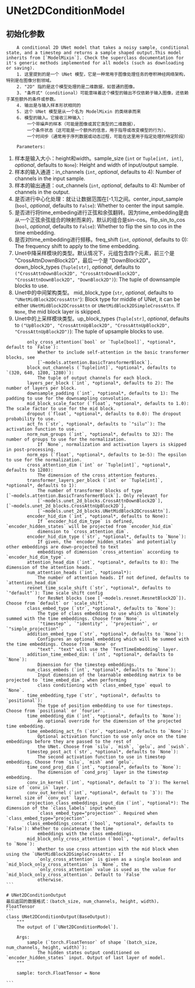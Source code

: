 # UNet2DConditionModel
## 初始化参数
```
    A conditional 2D UNet model that takes a noisy sample, conditional state, and a timestep and returns a sample shaped output.This model inherits from [`ModelMixin`]. Check the superclass documentation for it's generic methods implemented for all models (such as downloading or saving).
    1. 这里提到的是一个 UNet 模型，它是一种常用于图像处理任务的卷积神经网络架构，特别是在图像分割领域。
    2. "2D" 指的是这个模型处理的是二维数据，如普通的图像。
    3. "条件式"（conditional）可能意味着这个模型的输出不仅依赖于输入图像，还依赖于某些额外的条件或参数。
    4. 输出是与输入样本形状相同的
    5. 这个 UNet 模型是从一个名为 ModelMixin 的类继承而来
    6. 模型的输入。它接收三种输入：
        一个带噪声的样本（可能是图像或其它类型的二维数据），
        一个条件状态（这可能是一个额外的信息，用于指导或改变模型的行为），
        一个时间步（通常用于序列数据或动态过程，可能在这里用于指定处理的特定阶段）
```
```
    Parameters:
``` 
1. 样本是输入大小：height和width。sample_size (`int` or `Tuple[int, int]`, *optional*, defaults to `None`): Height and width of input/output sample.  
2. 样本的输入通道：in_channels (`int`, *optional*, defaults to 4): Number of channels in the input sample.  
3. 样本的输出通道：out_channels (`int`, *optional*, defaults to 4): Number of channels in the output.  
4. 是否进行中心化处理：就让让数据范围在[-1,1]之间。center_input_sample (`bool`, *optional*, defaults to `False`): Whether to center the input sample.  
5. 是否进行将time_embeding进行正弦和余弦翻转。因为time_embedding是由从一个正弦余弦组合的映射而来的，默认的组合是sin-cos。flip_sin_to_cos (`bool`, *optional*, defaults to `False`): Whether to flip the sin to cos in the time embedding.  
6. 是否对time_embedding进行频移。freq_shift (`int`, *optional*, defaults to 0): The frequency shift to apply to the time embedding.  
7. Unet中降采样模块的类型。默认情况下，元组包含四个元素，前三个是 "CrossAttnDownBlock2D"，最后一个是 "DownBlock2D"。down_block_types (`Tuple[str]`, *optional*, defaults to `("CrossAttnDownBlock2D", "CrossAttnDownBlock2D", "CrossAttnDownBlock2D", "DownBlock2D")`): The tuple of downsample blocks to use.
8. Unet中的中间架构类型。 mid_block_type (`str`, *optional*, defaults to `"UNetMidBlock2DCrossAttn"`):
            Block type for middle of UNet, it can be either `UNetMidBlock2DCrossAttn` or
            `UNetMidBlock2DSimpleCrossAttn`. If `None`, the mid block layer is skipped.  
9. Unet中的上采样模块类型。up_block_types (`Tuple[str]`, *optional*, defaults to `("UpBlock2D", "CrossAttnUpBlock2D", "CrossAttnUpBlock2D", "CrossAttnUpBlock2D")`): The tuple of upsample blocks to use.  
````          
        only_cross_attention(`bool` or `Tuple[bool]`, *optional*, default to `False`):
            Whether to include self-attention in the basic transformer blocks, see
            [`~models.attention.BasicTransformerBlock`].
        block_out_channels (`Tuple[int]`, *optional*, defaults to `(320, 640, 1280, 1280)`):
            The tuple of output channels for each block.
        layers_per_block (`int`, *optional*, defaults to 2): The number of layers per block.
        downsample_padding (`int`, *optional*, defaults to 1): The padding to use for the downsampling convolution.
        mid_block_scale_factor (`float`, *optional*, defaults to 1.0): The scale factor to use for the mid block.
        dropout (`float`, *optional*, defaults to 0.0): The dropout probability to use.
        act_fn (`str`, *optional*, defaults to `"silu"`): The activation function to use.
        norm_num_groups (`int`, *optional*, defaults to 32): The number of groups to use for the normalization.
            If `None`, normalization and activation layers is skipped in post-processing.
        norm_eps (`float`, *optional*, defaults to 1e-5): The epsilon to use for the normalization.
        cross_attention_dim (`int` or `Tuple[int]`, *optional*, defaults to 1280):
            The dimension of the cross attention features.
        transformer_layers_per_block (`int` or `Tuple[int]`, *optional*, defaults to 1):
            The number of transformer blocks of type [`~models.attention.BasicTransformerBlock`]. Only relevant for
            [`~models.unet_2d_blocks.CrossAttnDownBlock2D`], [`~models.unet_2d_blocks.CrossAttnUpBlock2D`],
            [`~models.unet_2d_blocks.UNetMidBlock2DCrossAttn`].
        encoder_hid_dim (`int`, *optional*, defaults to None):
            If `encoder_hid_dim_type` is defined, `encoder_hidden_states` will be projected from `encoder_hid_dim`
            dimension to `cross_attention_dim`.
        encoder_hid_dim_type (`str`, *optional*, defaults to `None`):
            If given, the `encoder_hidden_states` and potentially other embeddings are down-projected to text
            embeddings of dimension `cross_attention` according to `encoder_hid_dim_type`.
        attention_head_dim (`int`, *optional*, defaults to 8): The dimension of the attention heads.
        num_attention_heads (`int`, *optional*):
            The number of attention heads. If not defined, defaults to `attention_head_dim`
        resnet_time_scale_shift (`str`, *optional*, defaults to `"default"`): Time scale shift config
            for ResNet blocks (see [`~models.resnet.ResnetBlock2D`]). Choose from `default` or `scale_shift`.
        class_embed_type (`str`, *optional*, defaults to `None`):
            The type of class embedding to use which is ultimately summed with the time embeddings. Choose from `None`,
            `"timestep"`, `"identity"`, `"projection"`, or `"simple_projection"`.
        addition_embed_type (`str`, *optional*, defaults to `None`):
            Configures an optional embedding which will be summed with the time embeddings. Choose from `None` or
            "text". "text" will use the `TextTimeEmbedding` layer.
        addition_time_embed_dim: (`int`, *optional*, defaults to `None`):
            Dimension for the timestep embeddings.
        num_class_embeds (`int`, *optional*, defaults to `None`):
            Input dimension of the learnable embedding matrix to be projected to `time_embed_dim`, when performing
            class conditioning with `class_embed_type` equal to `None`.
        time_embedding_type (`str`, *optional*, defaults to `positional`):
            The type of position embedding to use for timesteps. Choose from `positional` or `fourier`.
        time_embedding_dim (`int`, *optional*, defaults to `None`):
            An optional override for the dimension of the projected time embedding.
        time_embedding_act_fn (`str`, *optional*, defaults to `None`):
            Optional activation function to use only once on the time embeddings before they are passed to the rest of
            the UNet. Choose from `silu`, `mish`, `gelu`, and `swish`.
        timestep_post_act (`str`, *optional*, defaults to `None`):
            The second activation function to use in timestep embedding. Choose from `silu`, `mish` and `gelu`.
        time_cond_proj_dim (`int`, *optional*, defaults to `None`):
            The dimension of `cond_proj` layer in the timestep embedding.
        conv_in_kernel (`int`, *optional*, default to `3`): The kernel size of `conv_in` layer.
        conv_out_kernel (`int`, *optional*, default to `3`): The kernel size of `conv_out` layer.
        projection_class_embeddings_input_dim (`int`, *optional*): The dimension of the `class_labels` input when
            `class_embed_type="projection"`. Required when `class_embed_type="projection"`.
        class_embeddings_concat (`bool`, *optional*, defaults to `False`): Whether to concatenate the time
            embeddings with the class embeddings.
        mid_block_only_cross_attention (`bool`, *optional*, defaults to `None`):
            Whether to use cross attention with the mid block when using the `UNetMidBlock2DSimpleCrossAttn`. If
            `only_cross_attention` is given as a single boolean and `mid_block_only_cross_attention` is `None`, the
            `only_cross_attention` value is used as the value for `mid_block_only_cross_attention`. Default to `False`
            otherwise.
```

# UNet2DConditionOutput
最后返回的数据格式：(batch_size, num_channels, height, width)， FloatTensor
```
class UNet2DConditionOutput(BaseOutput):
    """
    The output of [`UNet2DConditionModel`].

    Args:
        sample (`torch.FloatTensor` of shape `(batch_size, num_channels, height, width)`):
            The hidden states output conditioned on `encoder_hidden_states` input. Output of last layer of model.
    """

    sample: torch.FloatTensor = None

```

